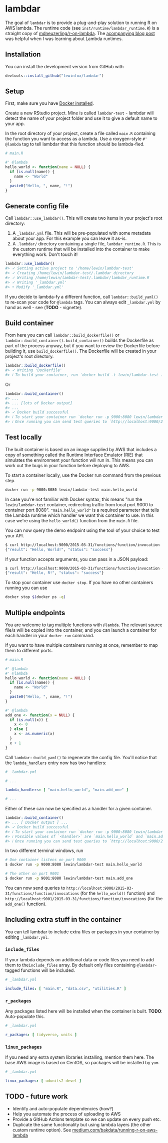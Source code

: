 # lambdar

<!-- badges: start -->
<!-- badges: end -->

The goal of `lambdar` is to provide a plug-and-play solution to running R on AWS lambda. The runtime
code (see `inst/runtime/lambdar_runtime.R`) is a straight copy of 
[mdneuzerling/r-on-lambda](https://github.com/mdneuzerling/r-on-lambda). The 
[acompanying blog post](https://mdneuzerling.com/post/r-on-aws-lambda-with-containers/) was helpful
when I was learning about Lambda runtimes.

## Installation

You can install the development version from GitHub with

``` r
devtools::install_github("lewinfox/lambdar")
```


## Setup

First, make sure you have [Docker installed](https://docs.docker.com/get-docker/).

Create a new RStudio project. Mine is called `lambdar-test` - lambdar will detect the name of your
project folder and use it to give a default name to your app.

In the root directory of your project, create a file called `main.R` containing the function you
want to access as a lambda. Use a roxygen-style `#' @lambda` tag to tell lambdar that this function should be lambda-fied. 

``` r
# main.R

#' @lambda
hello_world <- function(name = NULL) {
  if (is.null(name)) {
    name <- "World"
  }
  paste0("Hello, ", name, "!")
}
```

## Generate config file

Call `lambdar::use_lambdar()`. This will create two items in your project's root directory:

1. A `_lambdar.yml` file. This will be pre-populated with some metadata about your app. For this
   example you can leave it as-is.
2. A `.lambdar/` directory containing a single file, `lambdar_runtime.R`. This is the custom runtime
   that will be installed into the container to make everything work. Don't touch it!
   
``` r
lambdar::use_lambdar()
#> ✓ Setting active project to '/home/lewin/lambdar-test'
#> ✓ Creating /home/lewin/lambdar-test/.lambdar directory
#> ✓ Writing /home/lewin/lambdar-test/.lambdar/lambdar_runtime.R
#> ✓ Writing '_lambdar.yml'
#> • Modify '_lambdar.yml'
```

If you decide to lambda-fy a different function, call `lambdar::build_yaml()` to re-scan your code
for `@lambda` tags. You can always edit `_lambdar.yml` by hand as well - see (**TODO** - vignette).

## Build container

From here you can call `lambdar::build_dockerfile()` or `lambdar::build_container()`.
`build_container()` builds the Dockerfile as part of the process anyway, but if you want to review
the Dockerfile before building it, use `build_dockerfile()`. The Dockerfile will be created in your
project's root directory.

``` r
lambdar::build_dockerfile()
#> ✓ Writing 'Dockerfile'
#> ℹ To build your container, run `docker build -t lewin/lambdar-test .`
```

Or

``` r
lambdar::build_container()
#> ...
#> ... [lots of Docker output]
#> ...
#> ✓ Docker build successful
#> ℹ To start your container run `docker run -p 9000:8080 lewin/lambdar-test main.hello_world`
#> ℹ Once running you can send test queries to `http://localhost:9000/2015-03-31/functions/function/invocations`
```

## Test locally

The built container is based on an image supplied by AWS that includes a copy of something called
the Runtime Interface Emulator (RIE) that simulates the environment your function will run in. This
means you can work out the bugs in your function before deploying to AWS.

To start a container locally, use the Docker run command from the previous step.

``` bash
docker run -p 9000:8080 lewin/lambdar-test main.hello_world
```

In case you're not familiar with Docker syntax, this means "run the `lewin/lambdar-test` container,
redirecting traffic from local port 9000 to container port 8080". `"main.hello_world"` is a required
parameter that tells the Lambda runtime which handler we want this container to use. In this case
we're using the `hello_world()` function from the `main.R` file.

You can now query the demo endpoint using the tool of your choice to test your API.

``` bash
$ curl http://localhost:9000/2015-03-31/functions/function/invocation
{"result": "Hello, World!", "status": "success"}
```

If your function accepts arguments, you can pass in a JSON payload:

``` bash
$ curl http://localhost:9000/2015-03-31/functions/function/invocation -d '{"name": "R"}'
{"result": "Hello, R!", "status": "success"}
```

To stop your container use `docker stop`. If you have no other containers running you can use

``` bash
docker stop $(docker ps -q)
```

## Multiple endpoints

You are welcome to tag multiple functions with `@lambda`. The relevant source file/s will be copied
into the container, and you can launch a container for each handler in your `docker run` command.

If you want to have multiple containers running at once, remember to map them to different ports.

``` r
# main.R

#' @lambda
#' @lambda
hello_world <- function(name = NULL) {
  if (is.null(name)) {
    name <- "World"
  }
  paste0("Hello, ", name, "!")
}

#' @lambda
add_one <- function(x = NULL) {
  if (is.null(x)) {
    x <- 0
  } else {
    x <- as.numeric(x) 
  }
  x + 1
}
```

Call `lambdar::build_yaml()` to regenerate the config file. You'll notice that the `lambda_handlers`
entry now has two handlers:

``` yaml
# _lambdar.yml

# ...

lambda_handlers: [ "main.hello_world", "main.add_one" ]

# ...
```

Either of these can now be specified as a handler for a given container.

``` r
lambdar::build_container()
#> ... [ Docker output ] ...
#> ✓ Docker build successful
#> ℹ To start your container run `docker run -p 9000:8080 lewin/lambdar-test <handler>`
#> ℹ Possible values of `<handler>` are `main.hello_world` and `main.add_one`
#> ℹ Once running you can send test queries to `http://localhost:9000/2015-03-31/functions/function/invocations`
```

In two different terminal windows, run

``` bash
# One container listens on port 9000
$ docker run -p 9000:8080 lewin/lambdar-test main.hello_world

# The other on port 9001
$ docker run -p 9001:8080 lewin/lambdar-test main.add_one
```

You can now send queries to `http://localhost:9000/2015-03-31/functions/function/invocations` (for
the `hello_world()` function) and `http://localhost:9001/2015-03-31/functions/function/invocations`
(for the `add_one()` function).


## Including extra stuff in the container

You can tell lambdar to include extra files or packages in your container by editing `_lambdar.yml`.

### `include_files`

If your lambda depends on additional data or code files you need to add them to the`include_files`
array. By default only files containing `@lambdar`-tagged functions will be included.

``` yaml
# _lambdar.yml

include_files: [ "main.R", "data.csv", "utilities.R" ]
```

### `r_packages`

Any packages listed here will be installed when the container is built. **TODO**: Auto-populate this.

``` yaml
# _lambdar.yml

r_packages: [ tidyverse, units ]
```

### `linux_packages`

If you need any extra system libraries installing, mention them here. The base AWS image is based on
CentOS, so packages will be installed by `yum`.

``` yaml
# _lambdar.yml

linux_packages: [ udunits2-devel ]
```

## TODO - future work

* Identify and auto-populate dependencies (how?)
* Help you automate the process of uploading to AWS
* Provide a GitHub Actions template so we can update on every push etc.
* Duplicate the same functionality but using lambda layers (the other custom runtime option). See
  [medium.com/bakdata/running-r-on-aws-lambda](https://medium.com/bakdata/running-r-on-aws-lambda-9d40643551a6)
